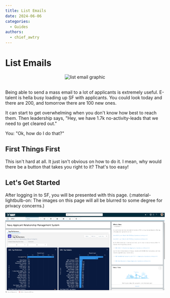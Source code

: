 ```yaml
---
title: List Emails
date: 2024-06-06
categories:
  - Guides
authors:
  - chief_awtry
---
```


# List Emails

<center><img src="https://navyofficerjobs.info/images/email-list.webp" alt="list email graphic" width=50%></img></center></br>

Being able to send a mass email to a lot of applicants is extremely useful. E-talent is hella busy loading up SF with applicants. You could look today and there are 200, and tomorrow there are 100 new ones.

It can start to get overwhelming when you don't know how best to reach them. Then leadership says, "Hey, we have 1.7k no-activity-leads that we need to get cleared out."

You: "Ok, how do I do that?"

<!-- more -->

## First Things First

 This isn't hard at all. It just isn't obvious on how to do it. I mean, why would there be a button that takes you right to it? That's too easy!

## Let's Get Started

After logging in to SF, you will be presented with this page. (:material-lightbulb-on: The images on this page will all be blurred to some degree for privacy concerns.)

![main-page](main-page.png)
